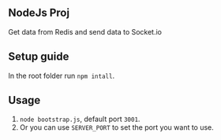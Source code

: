 ## NodeJs Proj
Get data from Redis and send data to Socket.io

## Setup guide

In the root folder run `npm intall`.

## Usage
1. `node bootstrap.js`, default port `3001`.
2. Or you can use `SERVER_PORT` to set the port you want to use.